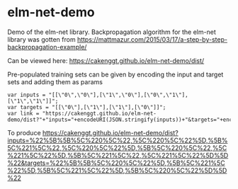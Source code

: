 # elm-net-demo

Demo of the elm-net library. Backpropagation algorithm for the elm-net library
was gotten from https://mattmazur.com/2015/03/17/a-step-by-step-backpropagation-example/

Can be viewed here: https://cakenggt.github.io/elm-net-demo/dist/

Pre-populated training sets can be given by encoding the input and target sets and adding them as params

```
var inputs = "[[\"0\",\"0\"],[\"1\",\"0\"],[\"0\",\"1\"],[\"1\",\"1\"]]";
var targets = "[[\"0\"],[\"1\"],[\"1\"],[\"0\"]]";
var link = "https://cakenggt.github.io/elm-net-demo/dist?"+"inputs="+encodeURI(JSON.stringify(inputs))+"&targets="+encodeURI(JSON.stringify(targets));
```

To produce https://cakenggt.github.io/elm-net-demo/dist?inputs=%22%5B%5B%5C%220%5C%22,%5C%220%5C%22%5D,%5B%5C%221%5C%22,%5C%220%5C%22%5D,%5B%5C%220%5C%22,%5C%221%5C%22%5D,%5B%5C%221%5C%22,%5C%221%5C%22%5D%5D%22&targets=%22%5B%5B%5C%220%5C%22%5D,%5B%5C%221%5C%22%5D,%5B%5C%221%5C%22%5D,%5B%5C%220%5C%22%5D%5D%22
